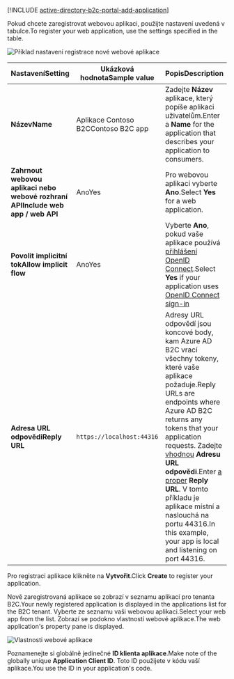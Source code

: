 [!INCLUDE [active-directory-b2c-portal-add-application](active-directory-b2c-portal-add-application.md)]

<span data-ttu-id="3864b-101">Pokud chcete zaregistrovat webovou aplikaci, použijte nastavení uvedená v tabulce.</span><span class="sxs-lookup"><span data-stu-id="3864b-101">To register your web application, use the settings specified in the table.</span></span>

![Příklad nastavení registrace nové webové aplikace](./media/active-directory-b2c-register-web-app/b2c-new-app-settings.png)

| <span data-ttu-id="3864b-103">Nastavení</span><span class="sxs-lookup"><span data-stu-id="3864b-103">Setting</span></span>      | <span data-ttu-id="3864b-104">Ukázková hodnota</span><span class="sxs-lookup"><span data-stu-id="3864b-104">Sample value</span></span>  | <span data-ttu-id="3864b-105">Popis</span><span class="sxs-lookup"><span data-stu-id="3864b-105">Description</span></span>                                        |
| ------------ | ------- | -------------------------------------------------- |
| <span data-ttu-id="3864b-106">**Název**</span><span class="sxs-lookup"><span data-stu-id="3864b-106">**Name**</span></span> | <span data-ttu-id="3864b-107">Aplikace Contoso B2C</span><span class="sxs-lookup"><span data-stu-id="3864b-107">Contoso B2C app</span></span> | <span data-ttu-id="3864b-108">Zadejte **Název** aplikace, který popíše aplikaci uživatelům.</span><span class="sxs-lookup"><span data-stu-id="3864b-108">Enter a **Name** for the application that describes your application to consumers.</span></span> | 
| <span data-ttu-id="3864b-109">**Zahrnout webovou aplikaci nebo webové rozhraní API**</span><span class="sxs-lookup"><span data-stu-id="3864b-109">**Include web app / web API**</span></span> | <span data-ttu-id="3864b-110">Ano</span><span class="sxs-lookup"><span data-stu-id="3864b-110">Yes</span></span> | <span data-ttu-id="3864b-111">Pro webovou aplikaci vyberte **Ano**.</span><span class="sxs-lookup"><span data-stu-id="3864b-111">Select **Yes** for a web application.</span></span> |
| <span data-ttu-id="3864b-112">**Povolit implicitní tok**</span><span class="sxs-lookup"><span data-stu-id="3864b-112">**Allow implicit flow**</span></span> | <span data-ttu-id="3864b-113">Ano</span><span class="sxs-lookup"><span data-stu-id="3864b-113">Yes</span></span> | <span data-ttu-id="3864b-114">Vyberte **Ano**, pokud vaše aplikace používá [přihlášení OpenID Connect](../articles/active-directory-b2c/active-directory-b2c-reference-oidc.md).</span><span class="sxs-lookup"><span data-stu-id="3864b-114">Select **Yes** if your application uses [OpenID Connect sign-in](../articles/active-directory-b2c/active-directory-b2c-reference-oidc.md)</span></span> |
| <span data-ttu-id="3864b-115">**Adresa URL odpovědi**</span><span class="sxs-lookup"><span data-stu-id="3864b-115">**Reply URL**</span></span> | `https://localhost:44316` | <span data-ttu-id="3864b-116">Adresy URL odpovědí jsou koncové body, kam Azure AD B2C vrací všechny tokeny, které vaše aplikace požaduje.</span><span class="sxs-lookup"><span data-stu-id="3864b-116">Reply URLs are endpoints where Azure AD B2C returns any tokens that your application requests.</span></span> <span data-ttu-id="3864b-117">Zadejte [vhodnou](../articles/active-directory-b2c/active-directory-b2c-app-registration.md#choosing-a-web-app-or-api-reply-url) **Adresu URL odpovědi**.</span><span class="sxs-lookup"><span data-stu-id="3864b-117">Enter [a proper](../articles/active-directory-b2c/active-directory-b2c-app-registration.md#choosing-a-web-app-or-api-reply-url) **Reply URL**.</span></span> <span data-ttu-id="3864b-118">V tomto příkladu je aplikace místní a naslouchá na portu 44316.</span><span class="sxs-lookup"><span data-stu-id="3864b-118">In this example, your app is local and listening on port 44316.</span></span> |

<span data-ttu-id="3864b-119">Pro registraci aplikace klikněte na **Vytvořit**.</span><span class="sxs-lookup"><span data-stu-id="3864b-119">Click **Create** to register your application.</span></span>

<span data-ttu-id="3864b-120">Nově zaregistrovaná aplikace se zobrazí v seznamu aplikací pro tenanta B2C.</span><span class="sxs-lookup"><span data-stu-id="3864b-120">Your newly registered application is displayed in the applications list for the B2C tenant.</span></span> <span data-ttu-id="3864b-121">Vyberte ze seznamu vaši webovou aplikaci.</span><span class="sxs-lookup"><span data-stu-id="3864b-121">Select your web app from the list.</span></span> <span data-ttu-id="3864b-122">Zobrazí se podokno vlastností webové aplikace.</span><span class="sxs-lookup"><span data-stu-id="3864b-122">The web application's property pane is displayed.</span></span>

![Vlastnosti webové aplikace](./media/active-directory-b2c-register-web-app/b2c-web-app-properties.png)

<span data-ttu-id="3864b-124">Poznamenejte si globálně jedinečné **ID klienta aplikace**.</span><span class="sxs-lookup"><span data-stu-id="3864b-124">Make note of the globally unique **Application Client ID**.</span></span> <span data-ttu-id="3864b-125">Toto ID použijete v kódu vaší aplikace.</span><span class="sxs-lookup"><span data-stu-id="3864b-125">You use the ID in your application's code.</span></span>
